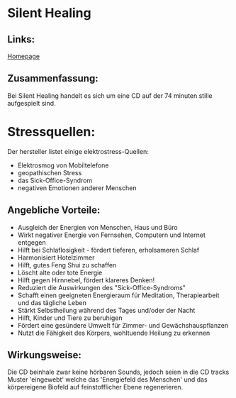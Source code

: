 # Silent Healing

## Links:
[Homepage](ascension-support-tools.com)

## Zusammenfassung:
Bei Silent Healing handelt es sich um eine CD auf der 74 minuten stille
aufgespielt sind.

# Stressquellen:
Der hersteller listet einige elektrostress-Quellen:
* Elektrosmog von Mobiltelefone
* geopathischen Stress
* das Sick-Office-Syndrom
* negativen Emotionen anderer Menschen

## Angebliche Vorteile:
* Ausgleich der Energien von Menschen, Haus und Büro
* Wirkt negativer Energie von Fernsehen, Computern und Internet entgegen
* Hilft bei Schlaflosigkeit - fördert tieferen, erholsameren Schlaf
* Harmonisiert Hotelzimmer
* Hilft, gutes Feng Shui zu schaffen
* Löscht alte oder tote Energie
* Hilft gegen Hirnnebel, fördert klareres Denken!
* Reduziert die Auswirkungen des "Sick-Office-Syndroms"
* Schafft einen geeigneten Energieraum für Meditation, Therapiearbeit und das tägliche Leben
* Stärkt Selbstheilung während des Tages und/oder der Nacht
* Hilft, Kinder und Tiere zu beruhigen
* Fördert eine gesündere Umwelt für Zimmer- und Gewächshauspflanzen
* Nutzt die Fähigkeit des Körpers, wohltuende Heilung zu erkennen

## Wirkungsweise:
Die CD beinhale zwar keine hörbaren Sounds, jedoch seien in die CD tracks  
Muster 'eingewebt' welche das 'Energiefeld des Menschen' und das körpereigene Biofeld
auf feinstofflicher Ebene regenerieren.

